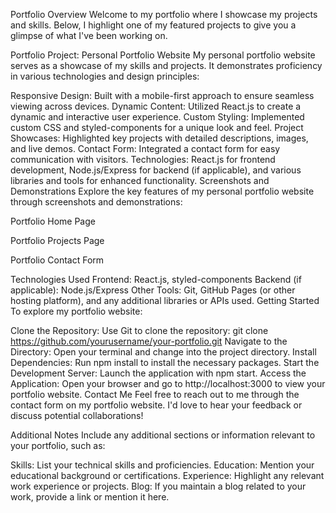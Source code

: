 Portfolio Overview
Welcome to my portfolio where I showcase my projects and skills. Below, I highlight one of my featured projects to give you a glimpse of what I've been working on.

Portfolio Project: Personal Portfolio Website
My personal portfolio website serves as a showcase of my skills and projects. It demonstrates proficiency in various technologies and design principles:

Responsive Design: Built with a mobile-first approach to ensure seamless viewing across devices.
Dynamic Content: Utilized React.js to create a dynamic and interactive user experience.
Custom Styling: Implemented custom CSS and styled-components for a unique look and feel.
Project Showcases: Highlighted key projects with detailed descriptions, images, and live demos.
Contact Form: Integrated a contact form for easy communication with visitors.
Technologies: React.js for frontend development, Node.js/Express for backend (if applicable), and various libraries and tools for enhanced functionality.
Screenshots and Demonstrations
Explore the key features of my personal portfolio website through screenshots and demonstrations:


Portfolio Home Page


Portfolio Projects Page


Portfolio Contact Form

Technologies Used
Frontend: React.js, styled-components
Backend (if applicable): Node.js/Express
Other Tools: Git, GitHub Pages (or other hosting platform), and any additional libraries or APIs used.
Getting Started
To explore my portfolio website:

Clone the Repository: Use Git to clone the repository: git clone https://github.com/yourusername/your-portfolio.git
Navigate to the Directory: Open your terminal and change into the project directory.
Install Dependencies: Run npm install to install the necessary packages.
Start the Development Server: Launch the application with npm start.
Access the Application: Open your browser and go to http://localhost:3000 to view your portfolio website.
Contact Me
Feel free to reach out to me through the contact form on my portfolio website. I'd love to hear your feedback or discuss potential collaborations!

Additional Notes
Include any additional sections or information relevant to your portfolio, such as:

Skills: List your technical skills and proficiencies.
Education: Mention your educational background or certifications.
Experience: Highlight any relevant work experience or projects.
Blog: If you maintain a blog related to your work, provide a link or mention it here.
